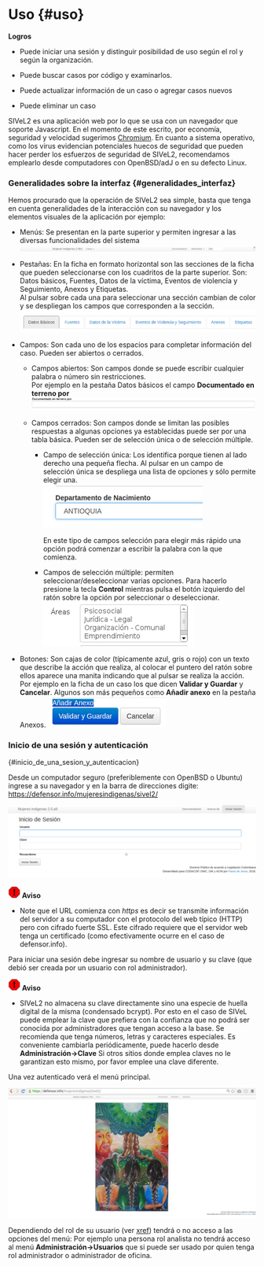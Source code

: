 
# Uso  {#uso}

**Logros**

* Puede iniciar una sesión y distinguir posibilidad de uso según el rol y 
  según la organización.

* Puede buscar casos por código y examinarlos.

* Puede actualizar información de un caso o agregar casos nuevos

* Puede eliminar un caso

SIVeL2 es una aplicación web por lo que se usa con un navegador que 
soporte Javascript. En el momento de este escrito, por economía, 
seguridad y velocidad sugerimos 
[Chromium](https://www.google.com/chrome/browser/desktop/index.html). 
En cuanto a sistema operativo, como los virus evidencian potenciales 
huecos de seguridad que pueden hacer perder los esfuerzos de seguridad 
de SIVeL2, recomendamos emplearlo desde computadores con OpenBSD/adJ o 
en su defecto Linux.


### Generalidades sobre la interfaz {#generalidades_interfaz}
Hemos procurado que la operación de SIVeL2 sea simple, basta que 
tenga en cuenta generalidades de la interacción con su navegador y 
los elementos visuales de la aplicación por ejemplo:

* Menús: Se presentan en la parte superior y permiten ingresar a 
  las diversas funcionalidades del sistema
 ![Menús](img/ej-menus.png)

* Pestañas: En la ficha en formato horizontal son las secciones de 
  la ficha que pueden seleccionarse con los cuadritos de la parte 
  superior.  Son: Datos básicos, Fuentes, Datos de la víctima, 
  Eventos de violencia y Seguimiento, Anexos y Etiquetas.  
  Al pulsar sobre cada una para seleccionar una sección cambian de 
  color y se despliegan los campos que corresponden a la sección.
  ![Pestañas](img/ej-pestanas.png)

* Campos: Son cada uno de los espacios para completar información 
  del caso.  Pueden ser abiertos o cerrados.

    * Campos abiertos: Son campos donde se puede escribir 
      cualquier palabra o número sin restricciones.  
      Por ejemplo en la pestaña Datos 
      básicos el campo __Documentado en terreno por__
      ![Campos](img/ej-campos.png)

    * Campos cerrados: Son campos donde se limitan las posibles 
      respuestas a algunas opciones ya establecidas puede ser 
      por una tabla básica.
      Pueden ser de selección única o de selección múltiple.
        * Campo de selección única: Los identifica porque tienen 
	  al lado derecho una pequeña flecha. 
          Al pulsar en un campo de selección única se despliega una 
	  lista de opciones y sólo permite elegir una.  
          ![Campo de selección única](img/seleccion_unica.png)
	  
          En este tipo de campos selección para elegir más rápido 
	  una opción podrá comenzar a escribir la palabra con la 
	  que comienza.  
        * Campos de selección múltiple: permiten 
	  seleccionar/deseleccionar varias opciones. 
	  Para hacerlo presione la tecla **Control** 
          mientras pulsa el botón izquierdo del ratón 
	  sobre la opción por seleccionar o deseleccionar.
          ![Campo de selección múltiple](img/selmultiple.png)
    	
* Botones: Son cajas de color (típicamente azul, gris  o rojo) 
  con un texto que describe la acción que realiza, al colocar 
  el puntero del ratón sobre ellos aparece una manita indicando 
  que al pulsar se realiza la acción. Por ejemplo en la ficha 
  de un caso los que dicen __Validar y Guardar__ y __Cancelar__. 
  Algunos son más pequeños como
  __Añadir anexo__ en la pestaña Anexos.
  ![Botones](img/ej-botones.png)


### Inicio de una sesión y autenticación 
{#inicio_de_una_sesion_y_autenticacion}

Desde un computador seguro (preferiblemente con OpenBSD o 
Ubuntu) ingrese a su navegador y en la barra de direcciones 
digite: 
<https://defensor.info/mujeresindigenas/sivel2/>

![Autenticación](img/autenticacion.png)

![Aviso](img/aviso.png)	
**Aviso**

* Note que el URL comienza con *https* es decir se transmite 
  información del servidor a su computador con el protocolo 
  del web típico (HTTP) pero con cifrado fuerte SSL. 
  Este cifrado requiere que el servidor web tenga un 
  certificado (como efectivamente ocurre en el caso de 
  defensor.info).

Para iniciar una sesión debe ingresar su nombre de usuario y 
su clave (que debió ser creada por un usuario con rol 
administrador).

![Aviso](img/aviso.png)	
**Aviso**

* SIVeL2 no almacena su clave directamente sino una especie 
  de huella digital de la misma (condensado bcrypt). Por 
  esto en el caso de SIVeL puede emplear la clave que 
  prefiera con la confianza que no podrá ser conocida 
  por administradores que tengan acceso a la base. 
  Se recomienda que tenga números, letras y caracteres 
  especiales.  Es conveniente cambiarla periódicamente, 
  puede hacerlo desde __Administración->Clave__ Si otros 
  sitios donde emplea claves no le garantizan esto mismo, 
  por favor emplee una clave diferente.

Una vez autenticado verá el menú principal.

![Menu Principal](img/menu_prin.png)

Dependiendo del rol de su usuario (ver [xref](#recursos_humanos)) 
tendrá o no acceso a las opciones del menú: Por ejemplo una persona 
rol analista no tendrá acceso al menú __Administración->Usuarios__ 
que si puede ser usado por quien tenga rol administrador o 
administrador de oficina.


